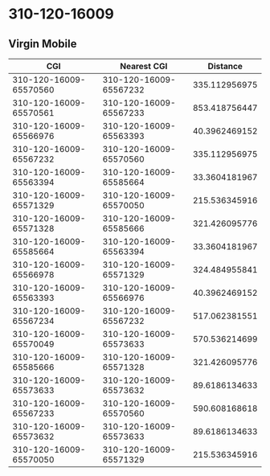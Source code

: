 # 310-120-16009
## Virgin Mobile


| CGI | Nearest CGI | Distance |
|-----|-------------|----------|
| 310-120-16009-65570560 | 310-120-16009-65567232 | 335.112956975 |
| 310-120-16009-65570561 | 310-120-16009-65567233 | 853.418756447 |
| 310-120-16009-65566976 | 310-120-16009-65563393 | 40.3962469152 |
| 310-120-16009-65567232 | 310-120-16009-65570560 | 335.112956975 |
| 310-120-16009-65563394 | 310-120-16009-65585664 | 33.3604181967 |
| 310-120-16009-65571329 | 310-120-16009-65570050 | 215.536345916 |
| 310-120-16009-65571328 | 310-120-16009-65585666 | 321.426095776 |
| 310-120-16009-65585664 | 310-120-16009-65563394 | 33.3604181967 |
| 310-120-16009-65566978 | 310-120-16009-65571329 | 324.484955841 |
| 310-120-16009-65563393 | 310-120-16009-65566976 | 40.3962469152 |
| 310-120-16009-65567234 | 310-120-16009-65567232 | 517.062381551 |
| 310-120-16009-65570049 | 310-120-16009-65573633 | 570.536214699 |
| 310-120-16009-65585666 | 310-120-16009-65571328 | 321.426095776 |
| 310-120-16009-65573633 | 310-120-16009-65573632 | 89.6186134633 |
| 310-120-16009-65567233 | 310-120-16009-65570560 | 590.608168618 |
| 310-120-16009-65573632 | 310-120-16009-65573633 | 89.6186134633 |
| 310-120-16009-65570050 | 310-120-16009-65571329 | 215.536345916 |
